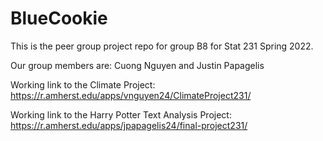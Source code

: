 # BlueCookie

This is the peer group project repo for group B8 for Stat 231 Spring 2022.

Our group members are: Cuong Nguyen and Justin Papagelis

Working link to the Climate Project: https://r.amherst.edu/apps/vnguyen24/ClimateProject231/

Working link to the Harry Potter Text Analysis Project: https://r.amherst.edu/apps/jpapagelis24/final-project231/
